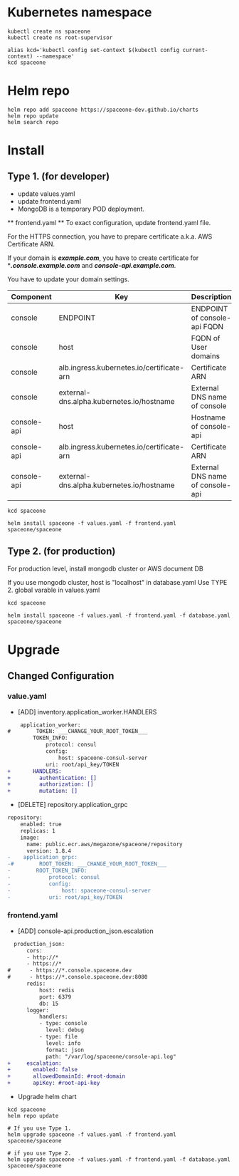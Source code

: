 # Kubernetes namespace

~~~
kubectl create ns spaceone
kubectl create ns root-supervisor

alias kcd='kubectl config set-context $(kubectl config current-context) --namespace'
kcd spaceone
~~~

# Helm repo

~~~
helm repo add spaceone https://spaceone-dev.github.io/charts
helm repo update
helm search repo
~~~

# Install

## Type 1. (for developer)
* update values.yaml
* update frontend.yaml
* MongoDB is a temporary POD deployment.

** frontend.yaml **
To exact configuration, update frontend.yaml file.

For the HTTPS connection, you have to prepare certificate a.k.a. AWS Certificate ARN.

If your domain is ***example.com***, you have to create certificate for ****.console.example.com*** and ***console-api.example.com***.


You have to update your domain settings.

| Component |	Key 				| Description |
| --- 		| --- 				| --- |
| console	| ENDPOINT 			| ENDPOINT of console-api FQDN |
| console	| host				| FQDN of User domains |
| console	| alb.ingress.kubernetes.io/certificate-arn |  Certificate ARN |
| console 	| external-dns.alpha.kubernetes.io/hostname | External DNS name of console	|
| console-api	| host				| Hostname of console-api |
| console-api	| alb.ingress.kubernetes.io/certificate-arn |  Certificate ARN |
| console-api	| external-dns.alpha.kubernetes.io/hostname | External DNS name of console-api	|

~~~
kcd spaceone

helm install spaceone -f values.yaml -f frontend.yaml spaceone/spaceone

~~~


## Type 2. (for production)

For production level, install mongodb cluster or AWS document DB

If you use mongodb cluster,
host is "localhost" in database.yaml
Use TYPE 2. global varable in values.yaml

~~~
kcd spaceone

helm install spaceone -f values.yaml -f frontend.yaml -f database.yaml spaceone/spaceone

~~~


# Upgrade
## Changed Configuration
### value.yaml
- [ADD] inventory.application_worker.HANDLERS
```diff
    application_worker:
#        TOKEN: ___CHANGE_YOUR_ROOT_TOKEN___ 
        TOKEN_INFO:
            protocol: consul
            config:
                host: spaceone-consul-server
            uri: root/api_key/TOKEN
+       HANDLERS:
+         authentication: []
+         authorization: []
+         mutation: []
```
- [DELETE] repository.application_grpc
```diff
repository:
    enabled: true
    replicas: 1
    image:
      name: public.ecr.aws/megazone/spaceone/repository
      version: 1.8.4
-    application_grpc:
-#        ROOT_TOKEN: ___CHANGE_YOUR_ROOT_TOKEN___ 
-        ROOT_TOKEN_INFO:
-            protocol: consul
-            config:
-                host: spaceone-consul-server
-            uri: root/api_key/TOKEN
```
### frontend.yaml
- [ADD] console-api.production_json.escalation
```diff
  production_json:
      cors:
      - http://*
      - https://*
#      - https://*.console.spaceone.dev
#      - https://*.console.spaceone.dev:8080
      redis:
          host: redis
          port: 6379
          db: 15
      logger:
          handlers:
          - type: console
            level: debug
          - type: file
            level: info
            format: json
            path: "/var/log/spaceone/console-api.log"
+     escalation:
+       enabled: false
+       allowedDomainId: #root-domain
+       apiKey: #root-api-key
```
- Upgrade helm chart

~~~
kcd spaceone
helm repo update

# If you use Type 1.
helm upgrade spaceone -f values.yaml -f frontend.yaml spaceone/spaceone

# if you use Type 2.
helm upgrade spaceone -f values.yaml -f frontend.yaml -f database.yaml spaceone/spaceone
~~~
